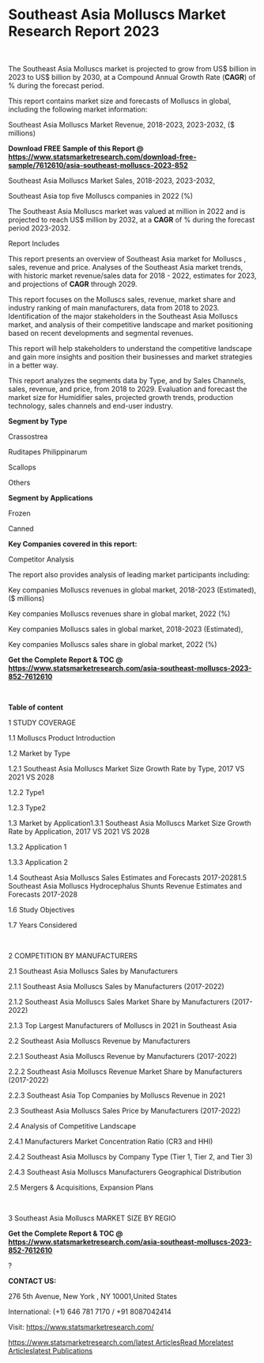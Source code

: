<h1>Southeast Asia Molluscs Market Research Report 2023</h1><br/><p>The Southeast Asia Molluscs market is projected to grow from US$ billion in 2023 to US$ billion by 2030, at a Compound Annual Growth Rate (<strong>CAGR</strong>) of % during the forecast period.</p>
 
 
 
 <p>This report contains market size and forecasts of Molluscs in global, including the following market information:</p>
 
 
 
 <p>Southeast Asia Molluscs Market Revenue, 2018-2023, 2023-2032, ($ millions)</p>
 
 
 
 <p><strong>Download FREE Sample of this Report @ <a href="https://www.statsmarketresearch.com/download-free-sample/7612610/asia-southeast-molluscs-2023-852">https://www.statsmarketresearch.com/download-free-sample/7612610/asia-southeast-molluscs-2023-852</a></strong></p>
 
 
 
 <p>Southeast Asia Molluscs Market Sales, 2018-2023, 2023-2032,</p>
 
 
 
 <p>Southeast Asia top five Molluscs companies in 2022 (%)</p>
 
 
 
 <p>The Southeast Asia Molluscs market was valued at million in 2022 and is projected to reach US$ million by 2032, at a <strong>CAGR</strong> of % during the forecast period 2023-2032.</p>
 
 
 
 <p>Report Includes</p>
 
 
 
 <p>This report presents an overview of Southeast Asia market for Molluscs , sales, revenue and price. Analyses of the Southeast Asia market trends, with historic market revenue/sales data for 2018 - 2022, estimates for 2023, and projections of <strong>CAGR</strong> through 2029.</p>
 
 
 
 <p>This report focuses on the Molluscs sales, revenue, market share and industry ranking of main manufacturers, data from 2018 to 2023. Identification of the major stakeholders in the Southeast Asia Molluscs market, and analysis of their competitive landscape and market positioning based on recent developments and segmental revenues.</p>
 
 
 
 <p>This report will help stakeholders to understand the competitive landscape and gain more insights and position their businesses and market strategies in a better way.</p>
 
 
 
 <p>This report analyzes the segments data by Type, and by Sales Channels, sales, revenue, and price, from 2018 to 2029. Evaluation and forecast the market size for Humidifier sales, projected growth trends, production technology, sales channels and end-user industry.</p>
 
 
 
 <p><strong>Segment by Type</strong></p>
 
 
 
 <p>Crassostrea</p>
 
 
 
 <p>Ruditapes Philippinarum</p>
 
 
 
 <p>Scallops</p>
 
 
 
 <p>Others</p>
 
 
 
 <p><strong>Segment <strong><strong>by Applications</strong></strong></strong></p>
 
 
 
 <p>Frozen</p>
 
 
 
 <p>Canned</p>
 
 
 
 <p><strong>Key Companies covered in this report:</strong></p>
 
 
 
 <p>Competitor Analysis</p>
 
 
 
 <p>The report also provides analysis of leading market participants including:</p>
 
 
 
 <p>Key companies Molluscs revenues in global market, 2018-2023 (Estimated), ($ millions)</p>
 
 
 
 <p>Key companies Molluscs revenues share in global market, 2022 (%)</p>
 
 
 
 <p>Key companies Molluscs sales in global market, 2018-2023 (Estimated),</p>
 
 
 
 <p>Key companies Molluscs sales share in global market, 2022 (%)</p>
 
 
 
 <div><b>Get the Complete Report & TOC @ <a href="https://www.statsmarketresearch.com/asia-southeast-molluscs-2023-852-7612610">https://www.statsmarketresearch.com/asia-southeast-molluscs-2023-852-7612610</a></b></div>
 
 
 
 <p><br />
 
 <b>Table of content</b></p>
 
 
 
 <p>1 STUDY COVERAGE<br />
 
 1.1 Molluscs Product Introduction<br />
 
 1.2 Market by Type<br />
 
 1.2.1 Southeast Asia Molluscs Market Size Growth Rate by Type, 2017 VS 2021 VS 2028<br />
 
 1.2.2 Type1<br />
 
 1.2.3 Type2<br />
 
 1.3 Market by Application1.3.1 Southeast Asia Molluscs Market Size Growth Rate by Application, 2017 VS 2021 VS 2028<br />
 
 1.3.2 Application 1<br />
 
 1.3.3 Application 2<br />
 
 1.4 Southeast Asia Molluscs Sales Estimates and Forecasts 2017-20281.5 Southeast Asia Molluscs Hydrocephalus Shunts Revenue Estimates and Forecasts 2017-2028<br />
 
 1.6 Study Objectives<br />
 
 1.7 Years Considered<br />
 
 <br />
 
 2 COMPETITION BY MANUFACTURERS<br />
 
 2.1 Southeast Asia Molluscs Sales by Manufacturers<br />
 
 2.1.1 Southeast Asia Molluscs Sales by Manufacturers (2017-2022)<br />
 
 2.1.2 Southeast Asia Molluscs Sales Market Share by Manufacturers (2017-2022)<br />
 
 2.1.3 Top Largest Manufacturers of Molluscs in 2021 in Southeast Asia<br />
 
 2.2 Southeast Asia Molluscs Revenue by Manufacturers<br />
 
 2.2.1 Southeast Asia Molluscs Revenue by Manufacturers (2017-2022)<br />
 
 2.2.2 Southeast Asia Molluscs Revenue Market Share by Manufacturers (2017-2022)<br />
 
 2.2.3 Southeast Asia Top Companies by Molluscs Revenue in 2021<br />
 
 2.3 Southeast Asia Molluscs Sales Price by Manufacturers (2017-2022)<br />
 
 2.4 Analysis of Competitive Landscape<br />
 
 2.4.1 Manufacturers Market Concentration Ratio (CR3 and HHI)<br />
 
 2.4.2 Southeast Asia Molluscs by Company Type (Tier 1, Tier 2, and Tier 3)<br />
 
 2.4.3 Southeast Asia Molluscs Manufacturers Geographical Distribution<br />
 
 2.5 Mergers & Acquisitions, Expansion Plans<br />
 
 <br />
 
 3 Southeast Asia Molluscs MARKET SIZE BY REGIO</p>
 
 
 
 <div><b>Get the Complete Report & TOC @ <a href="https://www.statsmarketresearch.com/asia-southeast-molluscs-2023-852-7612610">https://www.statsmarketresearch.com/asia-southeast-molluscs-2023-852-7612610</a></b></div>
 
 
 
 <p>? </p>
 
 
 
 <p><b>CONTACT US:</b><br />
 
 276 5th Avenue, New York , NY 10001,United States<br />
 
 International: (+1) 646 781 7170 / +91 8087042414<br />
 
 Visit: <a href="https://www.statsmarketresearch.com/">https://www.statsmarketresearch.com/</a><br />
 
 <a href="https://gyeongbokgung.com">https://www.statsmarketresearch.com/</a><a href="https://hallyeomaritime.com">latest Articles</a><a href="https://jingwansa.com">Read More</a><a href="https://nguoiviet.jp/">latest Articles</a><a href="https://www.intelmarketresearch.com/">latest Publications</a></p>